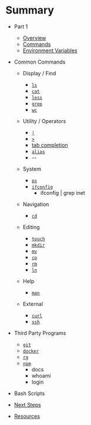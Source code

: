 # Summary

* Part 1
    * [Overview](/lessons/00-shells-terminals-command-lines.md)
    * [Commands](/lessons/00-commands.md)
    * [Environment Variables](/lessons/99-environment-variables.md)
* Common Commands
    * Display / Find
      * [`ls`](/commands/ls.md)
      * [`cat`](/commands/cat.md)
      * [`less`](/commands/less.md)
      * [`grep`](/commands/grep.md)
      * [`wc`](/commands/wc.md)

    * Utility / Operators
      * [`|`](/commands/pipe.md)
      * [`>`](/commands/redirection.md)
      * [tab completion](/commands/tab-completion.md)
      * [`alias`](/commands/alias.md)
      * --

    * System
      * [`ps`](/commands/ps.md)
      * [`ifconfig`](/commands/ifconfig.md)
        - ifconfig | grep inet

    * Navigation
      * [`cd`](/commands/cd.md)

    * Editing
      * [`touch`](/commands/touch.md)
      * [`mkdir`](/commands/mkdir.md)
      * [`mv`](/commands/mv.md)
      * [`cp`](/commands/cp.md)
      * [`rm`](/commands/rm.md)
      * [`ln`](/commands/ln.md)

    * Help
      * [`man`](/commands/man.md)

    * External
      * [`curl`](/commands/curl.md)
      * [`ssh`](/commands/ssh.md)

* Third Party Programs
    * [`git`](/commands/git.md)
    * [`docker`](/commands/docker.md)
    * [`rg`](/commands/docker.md)
    * [`npm`](/commands/docker.md)
      * docs
      * whoami
      * login

* Bash Scripts

* [Next Steps](lessons/99-next-steps.md)

* [Resources](resources.md)




